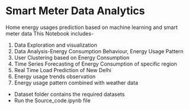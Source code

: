 # Smart Meter Data Analytics
Home energy usages prediction based on machine learning and smart meter data
This Notebook includes-
1. Data Exploration and visualization
2. Data Analysis-Energy Consumption Behaviour, Energy Usage Pattern
3. User Clustering based on Energy Consumption
4. Time Series Forecasting of Energy Consumption of specific region
5. Real Time Load Prediction of New Delhi
6. Energy usage trends observation
7. Energy usage pattern combined with weather data

- Dataset folder contains the required datasets
- Run the Source_code.ipynb file

